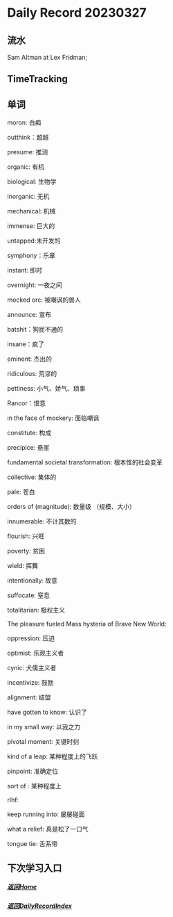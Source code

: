 
Daily Record 20230327
=====================

## 流水

Sam Altman at Lex Fridman;

## TimeTracking



## 单词

moron: 白痴

outthink：超越

presume: 推测

organic: 有机

biological: 生物学

inorganic: 无机

mechanical: 机械

immense: 巨大的

untapped:未开发的

symphony：乐章

instant: 即时

overnight: 一夜之间

mocked orc: 被嘲讽的兽人

announce: 宣布

batshit：狗屁不通的

insane：疯了

eminent: 杰出的

ridiculous: 荒谬的

pettiness: 小气、娇气、琐事

Rancor：恨意

in the face of mockery: 面临嘲讽

constitute: 构成

precipice: 悬崖

fundamental societal transformation: 根本性的社会变革

collective: 集体的

pale: 苍白

orders of (magnitude): 数量级 （规模、大小）

innumerable: 不计其数的

flourish: 兴旺

poverty: 贫困

wield: 挥舞

intentionally: 故意

suffocate: 窒息

totalitarian: 极权主义

The pleasure fueled Mass hysteria of Brave New World:

oppression: 压迫

optimist: 乐观主义者

cynic: 犬儒主义者

incentivize: 鼓励

alignment: 结盟

have gotten to know: 认识了

in my small way: 以我之力

pivotal moment: 关键时刻

kind of a leap: 某种程度上的飞跃

pinpoint: 准确定位

sort of : 某种程度上

rlhf: 

keep running into: 屡屡碰面

what a relief: 真是松了一口气

tongue tie: 舌系带







## 下次学习入口



##### [返回Home](../../../README.md)



##### [返回DailyRecordIndex](../index.md)


